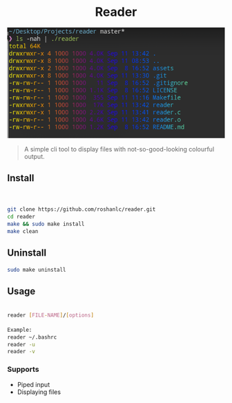 <h1  align="center">Reader</h1>

  

<p>

  

<a  href="#"  target="_blank">

  



  

</a>

  



  



  

</a>

  

</p>

  

<p>  <img  src="/assets/reader_sc.png"  alt="Screenshot of the app"></p>

  

  

> A simple cli tool to display files with not-so-good-looking colourful output.

  

  



  

  

## Install

  

  

```sh

  
git clone https://github.com/roshanlc/reader.git
cd reader
make && sudo make install
make clean
```

## Uninstall
```sh
sudo make uninstall
```

## Usage

  

  

```sh

reader [FILE-NAME]/[options]
  
Example:
reader ~/.bashrc
reader -u
reader -v
```

  

  

### Supports
* Piped input
* Displaying files

  

  

